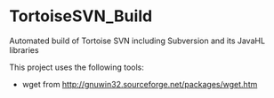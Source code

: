 # TortoiseSVN_Build
Automated build of Tortoise SVN including Subversion and its JavaHL libraries

This project uses the following tools:
- wget from http://gnuwin32.sourceforge.net/packages/wget.htm
